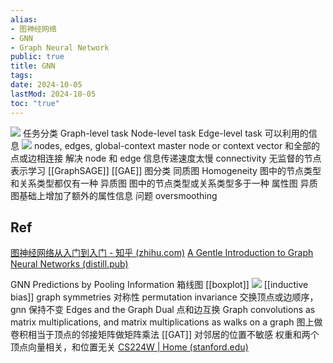 ```yaml
---
alias:
- 图神经网络
- GNN
- Graph Neural Network
public: true
title: GNN
tags:
date: 2024-10-05
lastMod: 2024-10-05
toc: "true"
---
```


![](https://media.xiang578.com/gnn-arch.png)
任务分类
Graph-level task
Node-level task
Edge-level task
可以利用的信息
![](https://media.xiang578.com/graph-nets-layer.png)
nodes,
edges,
global-context
master node or context vector
和全部的点或边相连接
解决 node 和 edge 信息传递速度太慢
connectivity
无监督的节点表示学习
[[GraphSAGE]]
[[GAE]]
图分类
同质图 Homogeneity
图中的节点类型和关系类型都仅有一种
异质图
图中的节点类型或关系类型多于一种
属性图
异质图基础上增加了额外的属性信息
问题
oversmoothing
## Ref
[图神经网络从入门到入门 - 知乎 (zhihu.com)](https://zhuanlan.zhihu.com/p/136521625)
[A Gentle Introduction to Graph Neural Networks (distill.pub)](https://distill.pub/2021/gnn-intro/)

GNN Predictions by Pooling Information
箱线图 [[boxplot]]
![](https://media.xiang578.com/xiangxiantu.png)
[[inductive bias]]
graph symmetries 对称性 permutation invariance
交换顶点或边顺序，gnn 保持不变
Edges and the Graph Dual
点和边互换
Graph convolutions as matrix multiplications, and matrix multiplications as walks on a graph
图上做卷积相当于顶点的邻接矩阵做矩阵乘法
[[GAT]] 对邻居的位置不敏感
权重和两个顶点向量相关，和位置无关
[CS224W | Home (stanford.edu)](http://snap.stanford.edu/class/cs224w-2020/)